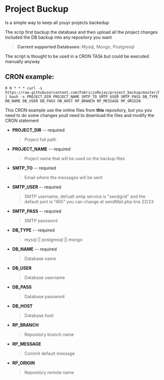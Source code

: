 # Project Buckup

Is a simple way to keep all youyr projects backedup

The scrip first backup the database and then upload all the project changes included the DB backup into any repository you want

> **Current supported Databases:** Mysql, Mongo, Postgresql


The script is thought to be used in a CRON TASk but could be executed manually anyway


## CRON example: 

```
0 0 * * * curl -s https://raw.githubusercontent.com/FabricioRojas/project_backup/master/backup.sh | bash -s PROJECT_DIR PROJECT_NAME SMTP_TO SMTP_USER SMTP_PASS DB_TYPE DB_NAME DB_USER DB_PASS DB_HOST RP_BRANCH RP_MESSAGE RP_ORIGIN
```
This CRON example use the online files from **this** repository, but you you need to do some changes youll need to download the files and modify the CRON statement


- **PROJECT_DIR** -- required
    > Project full path

- **PROJECT_NAME** -- required
    > Project name that will be used on the backup files

- **SMTP_TO** -- required
    > Email where the messages will be sent

- **SMTP_USER** -- required
    > SMTP username, defualt smtp service is "sendgrid" and the default port is "465" you can change at sendMail.php line 22/23

- **SMTP_PASS** -- required
    > SMTP password

- **DB_TYPE** -- required
    > mysql || postgresql || mongo

- **DB_NAME** -- required
    > Database name

- **DB_USER**
    > Database username

- **DB_PASS**
    > Database password

- **DB_HOST** 
    > Database host

- **RP_BRANCH**
    > Repository branch name

- **RP_MESSAGE**
    > Commit default message

- **RP_ORIGIN**
    > Repository remote name
